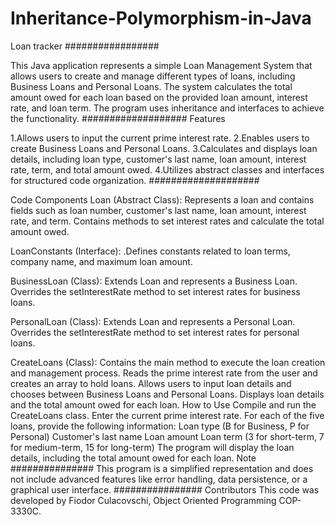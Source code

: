 # Inheritance-Polymorphism-in-Java
Loan tracker
#################

This Java application represents a simple Loan Management System that allows users to create and manage different types of loans, including Business Loans and Personal Loans. The system calculates the total amount owed for each loan based on the provided loan amount, interest rate, and loan term. The program uses inheritance and interfaces to achieve the functionality.
###################
Features

1.Allows users to input the current prime interest rate.
2.Enables users to create Business Loans and Personal Loans.
3.Calculates and displays loan details, including loan type, customer's last name, loan amount, interest rate, term, and total amount owed.
4.Utilizes abstract classes and interfaces for structured code organization.
####################

Code Components
Loan (Abstract Class):
Represents a loan and contains fields such as loan number, customer's last name, loan amount, interest rate, and term.
Contains methods to set interest rates and calculate the total amount owed.

LoanConstants (Interface):
.Defines constants related to loan terms, company name, and maximum loan amount.

BusinessLoan (Class):
Extends Loan and represents a Business Loan.
Overrides the setInterestRate method to set interest rates for business loans.

PersonalLoan (Class):
Extends Loan and represents a Personal Loan.
Overrides the setInterestRate method to set interest rates for personal loans.

CreateLoans (Class):
Contains the main method to execute the loan creation and management process.
Reads the prime interest rate from the user and creates an array to hold loans.
Allows users to input loan details and chooses between Business Loans and Personal Loans.
Displays loan details and the total amount owed for each loan.
How to Use
Compile and run the CreateLoans class.
Enter the current prime interest rate.
For each of the five loans, provide the following information:
Loan type (B for Business, P for Personal)
Customer's last name
Loan amount
Loan term (3 for short-term, 7 for medium-term, 15 for long-term)
The program will display the loan details, including the total amount owed for each loan.
Note
###############
This program is a simplified representation and does not include advanced features like error handling, data persistence, or a graphical user interface.
################
Contributors
This code was developed by Fiodor Culacovschi, Object Oriented Programming COP-3330C.

